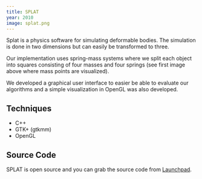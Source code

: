 ```yaml
---
title: SPLAT
year: 2010
image: splat.png
---
```


Splat is a physics software for simulating deformable bodies. The simulation is done
in two dimensions but can easily be transformed to three.

Our implementation uses spring-mass systems where we split each object into squares
consisting of four masses and four springs (see first image above where mass points are
visualized).

We developed a graphical user interface to easier be able to evaluate
our algorithms and a simple visualization in OpenGL was also
developed.

## Techniques ##
- C++
- GTK+ (gtkmm)
- OpenGL

## Source Code ##
SPLAT is open source and you can grab the source code from 
<a href="https://launchpad.net/splat" rel="external">Launchpad</a>.
